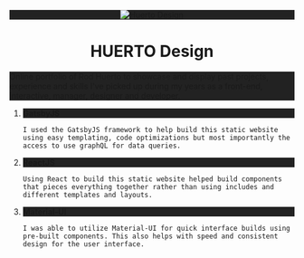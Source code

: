 
<style type="text/css">
  p {
    background-color: #222222;
  }
</style>

<p align="center">
  <a href="https://www.huertodesign.com">
    <img alt="Huerto Design" src="https://www.huertodesign.com/static/9f4e74f2e40bd54ef9c29ab998fedafa/62fe3/huertodesign_main_logo.png" />
  </a>
</p>
<h1 align="center">
  HUERTO Design
</h1>

Online portfolio of Rod Huerto to showcase and display past projects, experience and skills I've picked up during my years as a front-end, interactive, manager, designer and developer.


1.  **GatsbyJS**

    ```shell
    I used the GatsbyJS framework to help build this static website using easy templating, code optimizations but most importantly the access to use graphQL for data queries.
    ```

2.  **ReactJS**
    ```shell
    Using React to build this static website helped build components that pieces everything together rather than using includes and different templates and layouts.
    ```

3.  **Material-UI**
    ```shell
    I was able to utilize Material-UI for quick interface builds using pre-built components. This also helps with speed and consistent design for the user interface.
    ```
